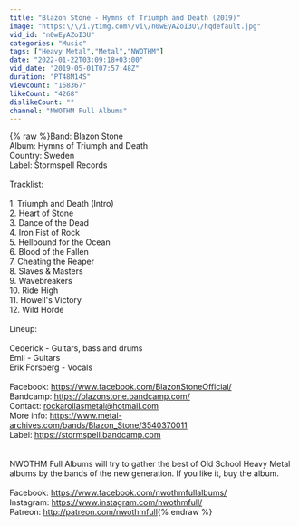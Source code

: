 ```yaml
---
title: "Blazon Stone - Hymns of Triumph and Death (2019)"
image: "https:\/\/i.ytimg.com\/vi\/n0wEyAZoI3U\/hqdefault.jpg"
vid_id: "n0wEyAZoI3U"
categories: "Music"
tags: ["Heavy Metal","Metal","NWOTHM"]
date: "2022-01-22T03:09:18+03:00"
vid_date: "2019-05-01T07:57:48Z"
duration: "PT48M14S"
viewcount: "168367"
likeCount: "4268"
dislikeCount: ""
channel: "NWOTHM Full Albums"
---
```

{% raw %}Band: Blazon Stone<br />Album: Hymns of Triumph and Death<br />Country: Sweden <br />Label: Stormspell Records<br /><br />Tracklist: <br /><br />1. Triumph and Death (Intro)     <br />2. Heart of Stone     <br />3. Dance of the Dead     <br />4. Iron Fist of Rock     <br />5. Hellbound for the Ocean         <br />6. Blood of the Fallen         <br />7. Cheating the Reaper         <br />8. Slaves &amp; Masters    <br />9. Wavebreakers         <br />10. Ride High         <br />11. Howell's Victory         <br />12. Wild Horde<br /><br />Lineup: <br /><br />Cederick - Guitars, bass and drums<br />Emil - Guitars<br />Erik Forsberg - Vocals <br /><br />Facebook: <a rel="nofollow" target="blank" href="https://www.facebook.com/BlazonStoneOfficial/">https://www.facebook.com/BlazonStoneOfficial/</a><br />Bandcamp: <a rel="nofollow" target="blank" href="https://blazonstone.bandcamp.com/">https://blazonstone.bandcamp.com/</a><br />Contact: rockarollasmetal@hotmail.com<br />More info: <a rel="nofollow" target="blank" href="https://www.metal-archives.com/bands/Blazon_Stone/3540370011">https://www.metal-archives.com/bands/Blazon_Stone/3540370011</a><br />Label: <a rel="nofollow" target="blank" href="https://stormspell.bandcamp.com">https://stormspell.bandcamp.com</a><br /><br /><br />NWOTHM Full Albums will try to gather the best of Old School Heavy Metal albums by the bands of the new generation. If you like it, buy the album.<br /><br />Facebook: <a rel="nofollow" target="blank" href="https://www.facebook.com/nwothmfullalbums/">https://www.facebook.com/nwothmfullalbums/</a><br />Instagram: <a rel="nofollow" target="blank" href="https://www.instagram.com/nwothmfull/">https://www.instagram.com/nwothmfull/</a><br />Patreon: <a rel="nofollow" target="blank" href="http://patreon.com/nwothmfull">http://patreon.com/nwothmfull</a>{% endraw %}
